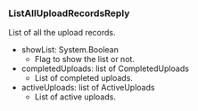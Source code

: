 ### ListAllUploadRecordsReply
List of all the upload records.

- showList: System.Boolean
  - Flag to show the list or not.
- completedUploads: list of CompletedUploads
  - List of completed uploads.
- activeUploads: list of ActiveUploads
  - List of active uploads.

